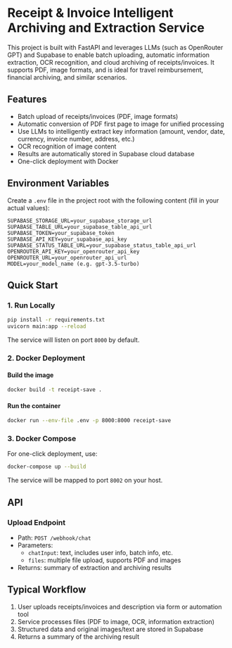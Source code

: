 # Receipt & Invoice Intelligent Archiving and Extraction Service

This project is built with FastAPI and leverages LLMs (such as OpenRouter GPT) and Supabase to enable batch uploading, automatic information extraction, OCR recognition, and cloud archiving of receipts/invoices. It supports PDF, image formats, and is ideal for travel reimbursement, financial archiving, and similar scenarios.

## Features

- Batch upload of receipts/invoices (PDF, image formats)
- Automatic conversion of PDF first page to image for unified processing
- Use LLMs to intelligently extract key information (amount, vendor, date, currency, invoice number, address, etc.)
- OCR recognition of image content
- Results are automatically stored in Supabase cloud database
- One-click deployment with Docker


## Environment Variables

Create a `.env` file in the project root with the following content (fill in your actual values):

```
SUPABASE_STORAGE_URL=your_supabase_storage_url
SUPABASE_TABLE_URL=your_supabase_table_api_url
SUPABASE_TOKEN=your_supabase_token
SUPABASE_API_KEY=your_supabase_api_key
SUPABASE_STATUS_TABLE_URL=your_supabase_status_table_api_url
OPENROUTER_API_KEY=your_openrouter_api_key
OPENROUTER_URL=your_openrouter_api_url
MODEL=your_model_name (e.g. gpt-3.5-turbo)
```

## Quick Start

### 1. Run Locally

```bash
pip install -r requirements.txt
uvicorn main:app --reload
```

The service will listen on port `8000` by default.

### 2. Docker Deployment

#### Build the image

```bash
docker build -t receipt-save .
```

#### Run the container

```bash
docker run --env-file .env -p 8000:8000 receipt-save
```

### 3. Docker Compose

For one-click deployment, use:

```bash
docker-compose up --build
```

The service will be mapped to port `8002` on your host.

## API

### Upload Endpoint

- Path: `POST /webhook/chat`
- Parameters:
  - `chatInput`: text, includes user info, batch info, etc.
  - `files`: multiple file upload, supports PDF and images
- Returns: summary of extraction and archiving results

## Typical Workflow

1. User uploads receipts/invoices and description via form or automation tool
2. Service processes files (PDF to image, OCR, information extraction)
3. Structured data and original images/text are stored in Supabase
4. Returns a summary of the archiving result

